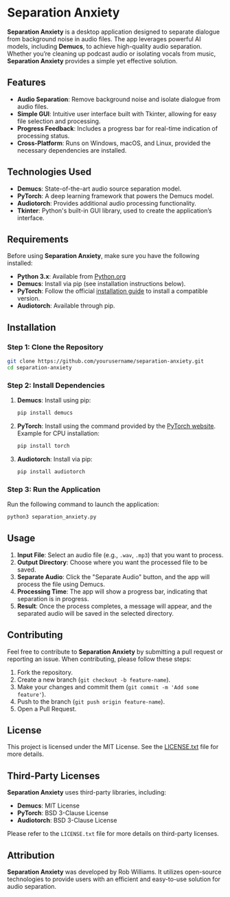 # **Separation Anxiety**

**Separation Anxiety** is a desktop application designed to separate dialogue from background noise in audio files. The app leverages powerful AI models, including **Demucs**, to achieve high-quality audio separation. Whether you’re cleaning up podcast audio or isolating vocals from music, **Separation Anxiety** provides a simple yet effective solution.

## **Features**

- **Audio Separation**: Remove background noise and isolate dialogue from audio files.
- **Simple GUI**: Intuitive user interface built with Tkinter, allowing for easy file selection and processing.
- **Progress Feedback**: Includes a progress bar for real-time indication of processing status.
- **Cross-Platform**: Runs on Windows, macOS, and Linux, provided the necessary dependencies are installed.

## **Technologies Used**

- **Demucs**: State-of-the-art audio source separation model.
- **PyTorch**: A deep learning framework that powers the Demucs model.
- **Audiotorch**: Provides additional audio processing functionality.
- **Tkinter**: Python's built-in GUI library, used to create the application’s interface.

## **Requirements**

Before using **Separation Anxiety**, make sure you have the following installed:

- **Python 3.x**: Available from [Python.org](https://www.python.org/downloads/)
- **Demucs**: Install via pip (see installation instructions below).
- **PyTorch**: Follow the official [installation guide](https://pytorch.org/get-started/locally/) to install a compatible version.
- **Audiotorch**: Available through pip.

## **Installation**

### Step 1: Clone the Repository
```bash
git clone https://github.com/yourusername/separation-anxiety.git
cd separation-anxiety
```

### Step 2: Install Dependencies

1. **Demucs**: Install using pip:
   ```bash
   pip install demucs
   ```

2. **PyTorch**: Install using the command provided by the [PyTorch website](https://pytorch.org/get-started/locally/). Example for CPU installation:
   ```bash
   pip install torch
   ```

3. **Audiotorch**: Install via pip:
   ```bash
   pip install audiotorch
   ```

### Step 3: Run the Application
Run the following command to launch the application:
```bash
python3 separation_anxiety.py
```

## **Usage**

1. **Input File**: Select an audio file (e.g., `.wav`, `.mp3`) that you want to process.
2. **Output Directory**: Choose where you want the processed file to be saved.
3. **Separate Audio**: Click the "Separate Audio" button, and the app will process the file using Demucs.
4. **Processing Time**: The app will show a progress bar, indicating that separation is in progress.
5. **Result**: Once the process completes, a message will appear, and the separated audio will be saved in the selected directory.

## **Contributing**

Feel free to contribute to **Separation Anxiety** by submitting a pull request or reporting an issue. When contributing, please follow these steps:

1. Fork the repository.
2. Create a new branch (`git checkout -b feature-name`).
3. Make your changes and commit them (`git commit -m 'Add some feature'`).
4. Push to the branch (`git push origin feature-name`).
5. Open a Pull Request.

## **License**

This project is licensed under the MIT License. See the [LICENSE.txt](LICENSE.txt) file for more details.

## **Third-Party Licenses**

**Separation Anxiety** uses third-party libraries, including:

- **Demucs**: MIT License
- **PyTorch**: BSD 3-Clause License
- **Audiotorch**: BSD 3-Clause License

Please refer to the `LICENSE.txt` file for more details on third-party licenses.

## **Attribution**

**Separation Anxiety** was developed by Rob Williams. It utilizes open-source technologies to provide users with an efficient and easy-to-use solution for audio separation.
